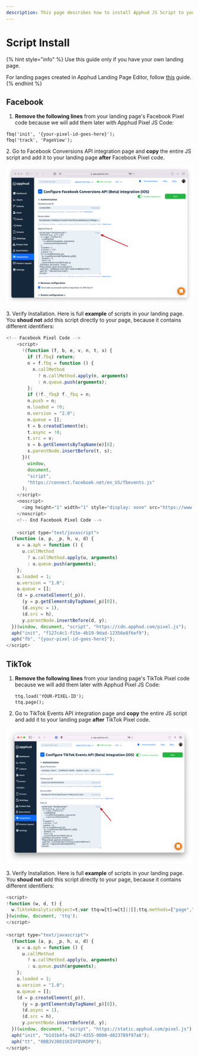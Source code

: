 ```yaml
---
description: This page describes how to install Apphud JS Script to your own landing page.
---
```


# Script Install

{% hint style="info" %}
Use this guide only if you have your own landing page.

For landing pages created in Apphud Landing Page Editor, follow [this](landing-page-editor.md) guide.
{% endhint %}

## Facebook

1. **Remove the following lines** from your landing page's Facebook Pixel code because we will add them later with Apphud Pixel JS Code:

```
fbq('init', '{your-pixel-id-goes-here}');
fbq('track', 'PageView');
```

2\. Go to Facebook Conversions API integration page and **copy** the entire JS script and add it to your landing page **after** Facebook Pixel code.&#x20;

![](<../.gitbook/assets/image (5).png>)

3\. Verify Installation. Here is full **example** of scripts in your landing page. You **shoud not** add this script directly to your page, because it contains different identifiers:

```javascript
<!-- Facebook Pixel Code -->
    <script>
      !(function (f, b, e, v, n, t, s) {
        if (f.fbq) return;
        n = f.fbq = function () {
          n.callMethod
            ? n.callMethod.apply(n, arguments)
            : n.queue.push(arguments);
        };
        if (!f._fbq) f._fbq = n;
        n.push = n;
        n.loaded = !0;
        n.version = "2.0";
        n.queue = [];
        t = b.createElement(e);
        t.async = !0;
        t.src = v;
        s = b.getElementsByTagName(e)[0];
        s.parentNode.insertBefore(t, s);
      })(
        window,
        document,
        "script",
        "https://connect.facebook.net/en_US/fbevents.js"
      );
    </script>
    <noscript>
      <img height="1" width="1" style="display: none" src="https://www.facebook.com/tr?id={your-pixel-id-goes-here}&ev=PageView&noscript=1" />
    </noscript>
    <!-- End Facebook Pixel Code -->

    <script type="text/javascript">
  (function (a, p, _p, h, u, d) {
    u = a.aph = function () {
      u.callMethod
        ? u.callMethod.apply(u, arguments)
        : u.queue.push(arguments);
    };
    u.loaded = 1;
    u.version = "1.0";
    u.queue = [];
    (d = p.createElement(_p)),
      (y = p.getElementsByTagName(_p)[0]),
      (d.async = 1),
      (d.src = h),
      y.parentNode.insertBefore(d, y);
  })(window, document, "script", "https://cdn.apphud.com/pixel.js");
  aph("init", "f127c4c1-f15e-4b19-9dad-12356e8f6ef9");
  aph("fb", "{your-pixel-id-goes-here}");
</script>
```

## TikTok

1.  **Remove the following lines** from your landing page's TikTok Pixel code because we will add them later with Apphud Pixel JS Code:

    ```
    ttq.load('YOUR-PIXEL-ID');
    ttq.page();
    ```
2. Go to TikTok Events API integration page and **copy** the entire JS script and add it to your landing page **after** TikTok Pixel code.&#x20;

![](<../.gitbook/assets/image (3).png>)

3\. Verify Installation. Here is full **example** of scripts in your landing page. You **shoud not** add this script directly to your page, because it contains different identifiers:

```javascript
<script>
!function (w, d, t) {
  w.TiktokAnalyticsObject=t;var ttq=w[t]=w[t]||[];ttq.methods=["page","track","identify","instances","debug","on","off","once","ready","alias","group","enableCookie","disableCookie"],ttq.setAndDefer=function(t,e){t[e]=function(){t.push([e].concat(Array.prototype.slice.call(arguments,0)))}};for(var i=0;i<ttq.methods.length;i++)ttq.setAndDefer(ttq,ttq.methods[i]);ttq.instance=function(t){for(var e=ttq._i[t]||[],n=0;n<ttq.methods.length;n++)ttq.setAndDefer(e,ttq.methods[n]);return e},ttq.load=function(e,n){var i="https://analytics.tiktok.com/i18n/pixel/events.js";ttq._i=ttq._i||{},ttq._i[e]=[],ttq._i[e]._u=i,ttq._t=ttq._t||{},ttq._t[e]=+new Date,ttq._o=ttq._o||{},ttq._o[e]=n||{};var o=document.createElement("script");o.type="text/javascript",o.async=!0,o.src=i+"?sdkid="+e+"&lib="+t;var a=document.getElementsByTagName("script")[0];a.parentNode.insertBefore(o,a)};
}(window, document, 'ttq');
</script>

<script type="text/javascript">
  (function (a, p, _p, h, u, d) {
    u = a.aph = function () {
      u.callMethod
        ? u.callMethod.apply(u, arguments)
        : u.queue.push(arguments);
    };
    u.loaded = 1;
    u.version = "1.0";
    u.queue = [];
    (d = p.createElement(_p)),
      (y = p.getElementsByTagName(_p)[0]),
      (d.async = 1),
      (d.src = h),
      y.parentNode.insertBefore(d, y);
  })(window, document, "script", "https://static.apphud.com/pixel.js");
  aph("init", "b1d1b4fa-0627-4355-0000-d823789f97a6");
  aph("tt", "00BJVJ001SKIVFQVKOP0");
</script>

```

